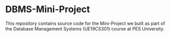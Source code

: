 # DBMS-Mini-Project
This repository contains source code for the Mini-Project we built as part of the Database Management Systems (UE19CS301) course at PES University.
